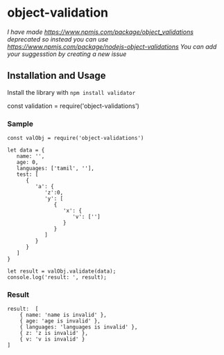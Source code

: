 # object-validation

*I have made https://www.npmjs.com/package/object_validations deprecated so instead you can use https://www.npmjs.com/package/nodejs-object-validations*
*You can add your suggesstion by creating a new issue*

## Installation and Usage

Install the library with `npm install validator`

const validation = require('object-validations')

### Sample

```
const valObj = require('object-validations')

let data = {
   name: '',
   age: 0,
   languages: ['tamil', ''],
   test: [
      {
         'a': {
            'z':0,
            'y': [
               {
                  'x': {
                     'v': ['']
                  }
               }
            ]
         }
      }
   ]
}

let result = valObj.validate(data);
console.log('result: ', result);
```


### Result
    result:  [
        { name: 'name is invalid' },
        { age: 'age is invalid' },
        { languages: 'languages is invalid' },
        { z: 'z is invalid' },
        { v: 'v is invalid' }
    ]
